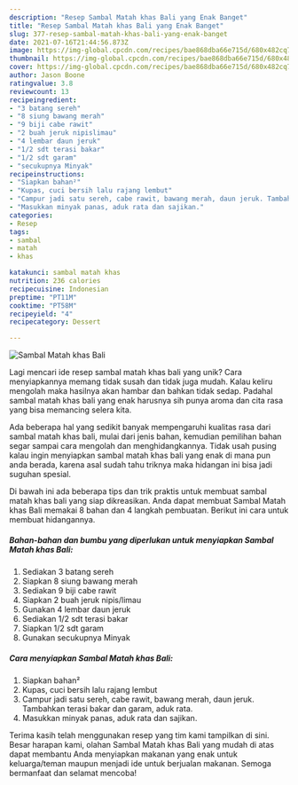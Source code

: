 ```yaml
---
description: "Resep Sambal Matah khas Bali yang Enak Banget"
title: "Resep Sambal Matah khas Bali yang Enak Banget"
slug: 377-resep-sambal-matah-khas-bali-yang-enak-banget
date: 2021-07-16T21:44:56.873Z
image: https://img-global.cpcdn.com/recipes/bae868dba66e715d/680x482cq70/sambal-matah-khas-bali-foto-resep-utama.jpg
thumbnail: https://img-global.cpcdn.com/recipes/bae868dba66e715d/680x482cq70/sambal-matah-khas-bali-foto-resep-utama.jpg
cover: https://img-global.cpcdn.com/recipes/bae868dba66e715d/680x482cq70/sambal-matah-khas-bali-foto-resep-utama.jpg
author: Jason Boone
ratingvalue: 3.8
reviewcount: 13
recipeingredient:
- "3 batang sereh"
- "8 siung bawang merah"
- "9 biji cabe rawit"
- "2 buah jeruk nipislimau"
- "4 lembar daun jeruk"
- "1/2 sdt terasi bakar"
- "1/2 sdt garam"
- "secukupnya Minyak"
recipeinstructions:
- "Siapkan bahan²"
- "Kupas, cuci bersih lalu rajang lembut"
- "Campur jadi satu sereh, cabe rawit, bawang merah, daun jeruk. Tambahkan terasi bakar dan garam, aduk rata."
- "Masukkan minyak panas, aduk rata dan sajikan."
categories:
- Resep
tags:
- sambal
- matah
- khas

katakunci: sambal matah khas 
nutrition: 236 calories
recipecuisine: Indonesian
preptime: "PT11M"
cooktime: "PT58M"
recipeyield: "4"
recipecategory: Dessert

---
```



![Sambal Matah khas Bali](https://img-global.cpcdn.com/recipes/bae868dba66e715d/680x482cq70/sambal-matah-khas-bali-foto-resep-utama.jpg)

Lagi mencari ide resep sambal matah khas bali yang unik? Cara menyiapkannya memang tidak susah dan tidak juga mudah. Kalau keliru mengolah maka hasilnya akan hambar dan bahkan tidak sedap. Padahal sambal matah khas bali yang enak harusnya sih punya aroma dan cita rasa yang bisa memancing selera kita.



Ada beberapa hal yang sedikit banyak mempengaruhi kualitas rasa dari sambal matah khas bali, mulai dari jenis bahan, kemudian pemilihan bahan segar sampai cara mengolah dan menghidangkannya. Tidak usah pusing kalau ingin menyiapkan sambal matah khas bali yang enak di mana pun anda berada, karena asal sudah tahu triknya maka hidangan ini bisa jadi suguhan spesial.


Di bawah ini ada beberapa tips dan trik praktis untuk membuat sambal matah khas bali yang siap dikreasikan. Anda dapat membuat Sambal Matah khas Bali memakai 8 bahan dan 4 langkah pembuatan. Berikut ini cara untuk membuat hidangannya.

<!--inarticleads1-->

##### Bahan-bahan dan bumbu yang diperlukan untuk menyiapkan Sambal Matah khas Bali:

1. Sediakan 3 batang sereh
1. Siapkan 8 siung bawang merah
1. Sediakan 9 biji cabe rawit
1. Siapkan 2 buah jeruk nipis/limau
1. Gunakan 4 lembar daun jeruk
1. Sediakan 1/2 sdt terasi bakar
1. Siapkan 1/2 sdt garam
1. Gunakan secukupnya Minyak




<!--inarticleads2-->

##### Cara menyiapkan Sambal Matah khas Bali:

1. Siapkan bahan²
1. Kupas, cuci bersih lalu rajang lembut
1. Campur jadi satu sereh, cabe rawit, bawang merah, daun jeruk. Tambahkan terasi bakar dan garam, aduk rata.
1. Masukkan minyak panas, aduk rata dan sajikan.




Terima kasih telah menggunakan resep yang tim kami tampilkan di sini. Besar harapan kami, olahan Sambal Matah khas Bali yang mudah di atas dapat membantu Anda menyiapkan makanan yang enak untuk keluarga/teman maupun menjadi ide untuk berjualan makanan. Semoga bermanfaat dan selamat mencoba!
